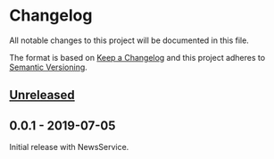 # Changelog

All notable changes to this project will be documented in this file.

The format is based on [Keep a Changelog](http://keepachangelog.com/en/1.0.0/)
and this project adheres to [Semantic Versioning](http://semver.org/spec/v2.0.0.html).


<!-- Template:
## [Unreleased] - 2019-xx-xx
### Added
### Changed
### Deprecated
### Removed
### Fixed
### Security
-->

## [Unreleased]


## 0.0.1 - 2019-07-05
Initial release with NewsService.


[Unreleased]: https://github.com/HPI-de/hpi-cloud-apis/compare/v0.0.1...dev
